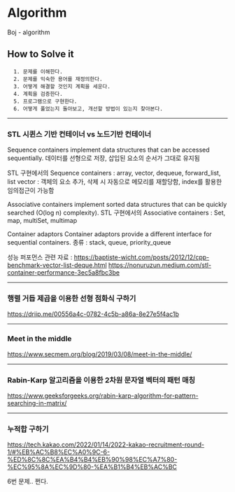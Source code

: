 # Algorithm
Boj - algorithm

## How to Solve it
```
  1. 문제를 이해한다.
  2. 문제를 익숙한 용어를 재정의한다.
  3. 어떻게 해결할 것인지 계획을 세운다.
  4. 계획을 검증한다.
  5. 프로그램으로 구현한다.
  6. 어떻게 풀었는지 돌아보고, 개선할 방법이 있는지 찾아본다.
```
---
### STL 시퀸스 기반 컨테이너 vs 노드기반 컨테이너

Sequence containers implement data structures that can be accessed sequentially. 
데이터를 선형으로 저장, 삽입된 요소의 순서가 그대로 유지됨

STL 구현에서의 Sequence containers : array, vector, dequeue, forward_list, list
vector : 객체의 요소 추가, 삭제 시 자동으로 메모리를 재할당함, index를 활용한 임의접근이 가능함


Associative containers implement sorted data structures that can be quickly searched (O(log n) complexity). 
STL 구현에서의 Associative containers : Set, map, multiSet, multimap

Container adaptors
Container adaptors provide a different interface for sequential containers. 
종류 : stack, queue, priority_queue 


성능 퍼포먼스 관련 자료 : 
https://baptiste-wicht.com/posts/2012/12/cpp-benchmark-vector-list-deque.html
https://nonuruzun.medium.com/stl-container-performance-3ec5a8fbc3be

---
### 행렬 거듭 제곱을 이용한 선형 점화식 구하기

https://driip.me/00556a4c-0782-4c5b-a86a-8e27e5f4ac1b

---
### Meet in the middle
https://www.secmem.org/blog/2019/03/08/meet-in-the-middle/

---
### Rabin-Karp 알고리즘을 이용한 2차원 문자열 벡터의 패턴 매칭
https://www.geeksforgeeks.org/rabin-karp-algorithm-for-pattern-searching-in-matrix/

---
### 누적합 구하기
https://tech.kakao.com/2022/01/14/2022-kakao-recruitment-round-1/#%EB%AC%B8%EC%A0%9C-6-%ED%8C%8C%EA%B4%B4%EB%90%98%EC%A7%80-%EC%95%8A%EC%9D%80-%EA%B1%B4%EB%AC%BC

6번 문제.. 쩐다.
